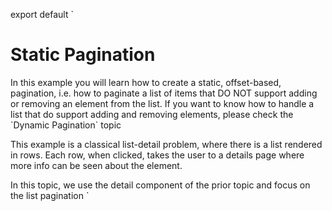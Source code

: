 export default `
# Static Pagination

In this example you will learn how to create a static, offset-based, pagination, i.e. how to paginate a list of items that DO NOT support adding or removing an element from the list. If you want to know how to handle a list that do support adding and removing elements, please check the \`Dynamic Pagination\` topic

This example is a classical list-detail problem, where there is a list rendered in rows. Each row, when clicked, takes the user to a details page where more info can be seen about the element. 

In this topic, we use the detail component of the prior topic and focus on the list pagination
`
